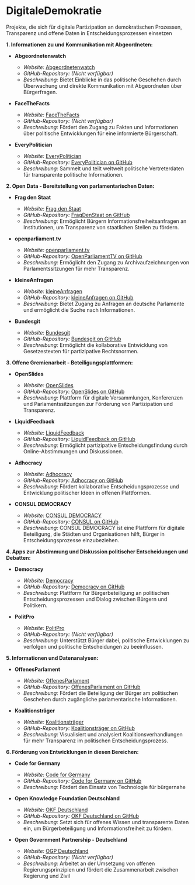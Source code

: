 # DigitaleDemokratie
Projekte, die sich für digitale Partizipation an demokratischen Prozessen, Transparenz und offene Daten in Entscheidungsprozessen einsetzen 

**1. Informationen zu und Kommunikation mit Abgeordneten:**

- **Abgeordnetenwatch**
  - *Website:* [Abgeordnetenwatch](https://www.abgeordnetenwatch.de/)
  - *GitHub-Repository:* *(Nicht verfügbar)*
  - *Beschreibung:* Bietet Einblicke in das politische Geschehen durch Überwachung und direkte Kommunikation mit Abgeordneten über Bürgerfragen.

- **FaceTheFacts**
  - *Website:* [FaceTheFacts](https://www.facethefacts.de/)
  - *GitHub-Repository:* *(Nicht verfügbar)*
  - *Beschreibung:* Fördert den Zugang zu Fakten und Informationen über politische Entwicklungen für eine informierte Bürgerschaft.

- **EveryPolitician**
  - *Website:* [EveryPolitician](https://everypolitician.org/)
  - *GitHub-Repository:* [EveryPolitician on GitHub](https://github.com/everypolitician/everypolitician-data)
  - *Beschreibung:* Sammelt und teilt weltweit politische Vertreterdaten für transparente politische Informationen.

**2. Open Data - Bereitstellung von parlamentarischen Daten:**

- **Frag den Staat**
  - *Website:* [Frag den Staat](https://fragdenstaat.de/)
  - *GitHub-Repository:* [FragDenStaat on GitHub](https://github.com/okfde/fragdenstaat_de)
  - *Beschreibung:* Ermöglicht Bürgern Informationsfreiheitsanfragen an Institutionen, um Transparenz von staatlichen Stellen zu fördern.

- **openparliament.tv**
  - *Website:* [openparliament.tv](https://www.openparliament.tv/)
  - *GitHub-Repository:* [OpenParliamentTV on GitHub](https://github.com/OpenParliamentTV)
  - *Beschreibung:* Ermöglicht den Zugang zu Archivaufzeichnungen von Parlamentssitzungen für mehr Transparenz.

- **kleineAnfragen**
  - *Website:* [kleineAnfragen](https://kleineanfragen.de/)
  - *GitHub-Repository:* [kleineAnfragen on GitHub](https://github.com/okfde/kleineanfragen)
  - *Beschreibung:* Bietet Zugang zu Anfragen an deutsche Parlamente und ermöglicht die Suche nach Informationen.

- **Bundesgit**
  - *Website:* [Bundesgit](https://bundesgit.de/)
  - *GitHub-Repository:* [Bundesgit on GitHub](https://github.com/pschwede/bundesgit)
  - *Beschreibung:* Ermöglicht die kollaborative Entwicklung von Gesetzestexten für partizipative Rechtsnormen.

**3. Offene Gremienarbeit - Beteiligungsplattformen:**

- **OpenSlides**
  - *Website:* [OpenSlides](https://openslides.com/)
  - *GitHub-Repository:* [OpenSlides on GitHub](https://github.com/OpenSlides/OpenSlides)
  - *Beschreibung:* Plattform für digitale Versammlungen, Konferenzen und Parlamentssitzungen zur Förderung von Partizipation und Transparenz.

- **LiquidFeedback**
  - *Website:* [LiquidFeedback](https://liquidfeedback.org/)
  - *GitHub-Repository:* [LiquidFeedback on GitHub](https://github.com/liquidfeedback/core)
  - *Beschreibung:* Ermöglicht partizipative Entscheidungsfindung durch Online-Abstimmungen und Diskussionen.

- **Adhocracy**
  - *Website:* [Adhocracy](https://adhocracy.de/)
  - *GitHub-Repository:* [Adhocracy on GitHub](https://github.com/liqd/adhocracy)
  - *Beschreibung:* Fördert kollaborative Entscheidungsprozesse und Entwicklung politischer Ideen in offenen Plattformen.

- **CONSUL DEMOCRACY**
  - *Website:* [CONSUL DEMOCRACY](https://consulproject.org/en/)
  - *GitHub-Repository:* [CONSUL on GitHub](https://github.com/consul/consul)
  - *Beschreibung:* CONSUL DEMOCRACY ist eine Plattform für digitale Beteiligung, die Städten und Organisationen hilft, Bürger in Entscheidungsprozesse einzubeziehen.

**4. Apps zur Abstimmung und Diskussion politischer Entscheidungen und Debatten:**

- **Democracy**
  - *Website:* [Democracy](https://democracy-app.de/)
  - *GitHub-Repository:* [Democracy on GitHub](https://github.com/demokratie-live/democracy)
  - *Beschreibung:* Plattform für Bürgerbeteiligung an politischen Entscheidungsprozessen und Dialog zwischen Bürgern und Politikern.

- **PolitPro**
  - *Website:* [PolitPro](https://politpro.de/)
  - *GitHub-Repository:* *(Nicht verfügbar)*
  - *Beschreibung:* Unterstützt Bürger dabei, politische Entwicklungen zu verfolgen und politische Entscheidungen zu beeinflussen.

**5. Informationen und Datenanalysen:**

- **OffenesParlament**
  - *Website:* [OffenesParlament](https://offenesparlament.de/)
  - *GitHub-Repository:* [OffenesParlament on GitHub](https://github.com/okfde/offenesparlament.de)
  - *Beschreibung:* Fördert die Beteiligung der Bürger am politischen Geschehen durch zugängliche parlamentarische Informationen.

- **Koalitionsträger**
  - *Website:* [Koalitionsträger](https://koalitionstraeger.de/)
  - *GitHub-Repository:* [Koalitionsträger on GitHub](https://github.com/yetzt/koalitionstraeger)
  - *Beschreibung:* Visualisiert und analysiert Koalitionsverhandlungen für mehr Transparenz im politischen Entscheidungsprozess.

**6. Förderung von Entwicklungen in diesen Bereichen:**

- **Code for Germany**
  - *Website:* [Code for Germany](https://codefor.de/)
  - *GitHub-Repository:* [Code for Germany on GitHub](https://github.com/okfde/codefor.de)
  - *Beschreibung:* Fördert den Einsatz von Technologie für bürgernahe

- **Open Knowledge Foundation Deutschland**
  - *Website:* [OKF Deutschland](https://okfn.de/)
  - *GitHub-Repository:* [OKF Deutschland on GitHub](https://github.com/okfde)
  - *Beschreibung:* Setzt sich für offenes Wissen und transparente Daten ein, um Bürgerbeteiligung und Informationsfreiheit zu fördern.

- **Open Government Partnership - Deutschland**
  - *Website:* [OGP Deutschland](https://www.opengovpartnership.de/)
  - *GitHub-Repository:* *(Nicht verfügbar)*
  - *Beschreibung:* Arbeitet an der Umsetzung von offenen Regierungsprinzipien und fördert die Zusammenarbeit zwischen Regierung und Zivil